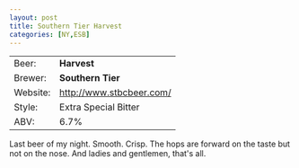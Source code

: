 ```yaml
---
layout: post
title: Southern Tier Harvest
categories: [NY,ESB]
---
```


|          |                            |
|----------|----------------------------|
| Beer:    | __Harvest__                |
| Brewer:  | __Southern Tier__          |
| Website: | <http://www.stbcbeer.com/> |
| Style:   | Extra Special Bitter       |
| ABV:     | 6.7%                       |





Last beer of my night. Smooth. Crisp. The hops are forward on the taste but not on the nose. And ladies and gentlemen, that's all.
